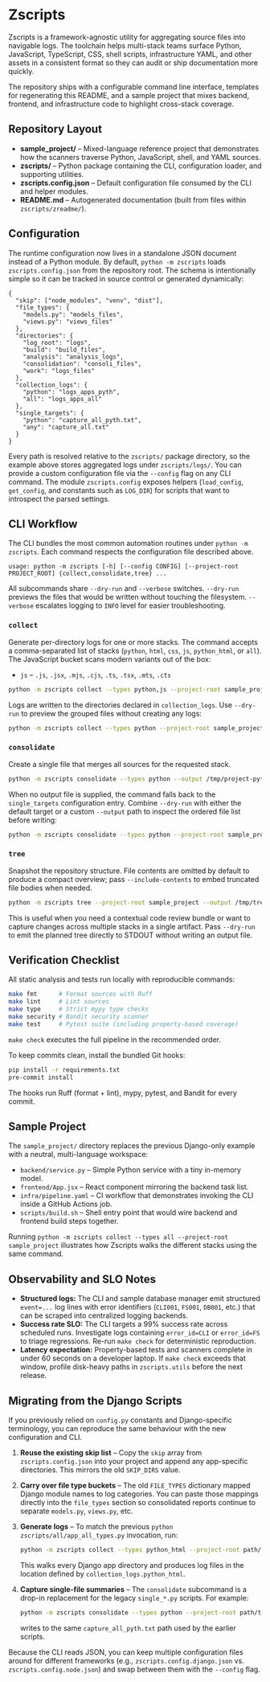 # Zscripts

Zscripts is a framework-agnostic utility for aggregating source files into
navigable logs. The toolchain helps multi-stack teams surface Python, JavaScript,
TypeScript, CSS, shell scripts, infrastructure YAML, and other assets in a
consistent format so they can audit or ship documentation more quickly.

The repository ships with a configurable command line interface, templates for
regenerating this README, and a sample project that mixes backend, frontend, and
infrastructure code to highlight cross-stack coverage.

## Repository Layout

- **sample_project/** – Mixed-language reference project that demonstrates how
  the scanners traverse Python, JavaScript, shell, and YAML sources.
- **zscripts/** – Python package containing the CLI, configuration loader, and
  supporting utilities.
- **zscripts.config.json** – Default configuration file consumed by the CLI and
  helper modules.
- **README.md** – Autogenerated documentation (built from files within
  `zscripts/zreadme/`).

## Configuration

The runtime configuration now lives in a standalone JSON document instead of a
Python module. By default, `python -m zscripts` loads `zscripts.config.json` from
the repository root. The schema is intentionally simple so it can be tracked in
source control or generated dynamically:

```jsonc
{
  "skip": ["node_modules", "venv", "dist"],
  "file_types": {
    "models.py": "models_files",
    "views.py": "views_files"
  },
  "directories": {
    "log_root": "logs",
    "build": "build_files",
    "analysis": "analysis_logs",
    "consolidation": "consoli_files",
    "work": "logs_files"
  },
  "collection_logs": {
    "python": "logs_apps_pyth",
    "all": "logs_apps_all"
  },
  "single_targets": {
    "python": "capture_all_pyth.txt",
    "any": "capture_all.txt"
  }
}
```

Every path is resolved relative to the `zscripts/` package directory, so the
example above stores aggregated logs under `zscripts/logs/`. You can provide a
custom configuration file via the `--config` flag on any CLI command. The module
`zscripts.config` exposes helpers (`load_config`, `get_config`, and constants such
as `LOG_DIR`) for scripts that want to introspect the parsed settings.

## CLI Workflow

The CLI bundles the most common automation routines under `python -m zscripts`.
Each command respects the configuration file described above.

```text
usage: python -m zscripts [-h] [--config CONFIG] [--project-root PROJECT_ROOT] {collect,consolidate,tree} ...
```

All subcommands share `--dry-run` and `--verbose` switches. `--dry-run` previews
the files that would be written without touching the filesystem. `--verbose`
escalates logging to `INFO` level for easier troubleshooting.

### `collect`

Generate per-directory logs for one or more stacks. The command accepts a
comma-separated list of stacks (`python`, `html`, `css`, `js`, `python_html`, or
`all`). The JavaScript bucket scans modern variants out of the box:

- `js` – `.js`, `.jsx`, `.mjs`, `.cjs`, `.ts`, `.tsx`, `.mts`, `.cts`

```bash
python -m zscripts collect --types python,js --project-root sample_project
```

Logs are written to the directories declared in `collection_logs`.
Use `--dry-run` to preview the grouped files without creating any logs:

```bash
python -m zscripts collect --types python --project-root sample_project --dry-run
```

### `consolidate`

Create a single file that merges all sources for the requested stack.

```bash
python -m zscripts consolidate --types python --output /tmp/project-python.txt
```

When no output file is supplied, the command falls back to the
`single_targets` configuration entry. Combine `--dry-run` with either the
default target or a custom `--output` path to inspect the ordered file list
before writing:

```bash
python -m zscripts consolidate --types python --project-root sample_project --dry-run
```

### `tree`

Snapshot the repository structure. File contents are omitted by default to
produce a compact overview; pass `--include-contents` to embed truncated file
bodies when needed.

```bash
python -m zscripts tree --project-root sample_project --output /tmp/tree.txt --include-contents
```
This is useful when you need a contextual code review bundle or want to capture
changes across multiple stacks in a single artifact. Pass `--dry-run` to emit
the planned tree directly to STDOUT without writing an output file.

## Verification Checklist

All static analysis and tests run locally with reproducible commands:

```bash
make fmt      # Format sources with Ruff
make lint     # Lint sources
make type     # Strict mypy type checks
make security # Bandit security scanner
make test     # Pytest suite (including property-based coverage)
```

`make check` executes the full pipeline in the recommended order.

To keep commits clean, install the bundled Git hooks:

```bash
pip install -r requirements.txt
pre-commit install
```

The hooks run Ruff (format + lint), mypy, pytest, and Bandit for every commit.

## Sample Project

The `sample_project/` directory replaces the previous Django-only example with a
neutral, multi-language workspace:

- `backend/service.py` – Simple Python service with a tiny in-memory model.
- `frontend/App.jsx` – React component mirroring the backend task list.
- `infra/pipeline.yaml` – CI workflow that demonstrates invoking the CLI inside
  a GitHub Actions job.
- `scripts/build.sh` – Shell entry point that would wire backend and frontend
  build steps together.

Running `python -m zscripts collect --types all --project-root sample_project`
illustrates how Zscripts walks the different stacks using the same command.

## Observability and SLO Notes

- **Structured logs:** The CLI and sample database manager emit structured
  `event=...` log lines with error identifiers (`CLI001`, `FS001`, `DB001`,
  etc.) that can be scraped into centralized logging backends.
- **Success rate SLO:** The CLI targets a 99% success rate across scheduled
  runs. Investigate logs containing `error_id=CLI` or `error_id=FS` to triage
  regressions. Re-run `make check` for deterministic reproduction.
- **Latency expectation:** Property-based tests and scanners complete in under
  60 seconds on a developer laptop. If `make check` exceeds that window,
  profile disk-heavy paths in `zscripts.utils` before the next release.

## Migrating from the Django Scripts

If you previously relied on `config.py` constants and Django-specific
terminology, you can reproduce the same behaviour with the new configuration and
CLI.

1. **Reuse the existing skip list** – Copy the `skip` array from
   `zscripts.config.json` into your project and append any app-specific
   directories. This mirrors the old `SKIP_DIRS` value.
2. **Carry over file type buckets** – The old `FILE_TYPES` dictionary mapped
   Django module names to log categories. You can paste those mappings directly
   into the `file_types` section so consolidated reports continue to separate
   `models.py`, `views.py`, etc.
3. **Generate logs** – To match the previous `python zscripts/all/app_all_types.py`
   invocation, run:

   ```bash
   python -m zscripts collect --types python_html --project-root path/to/your/project
   ```

   This walks every Django app directory and produces log files in the location
   defined by `collection_logs.python_html`.
4. **Capture single-file summaries** – The `consolidate` subcommand is a drop-in
   replacement for the legacy `single_*.py` scripts. For example:

   ```bash
   python -m zscripts consolidate --types python --project-root path/to/your/project
   ```

   writes to the same `capture_all_pyth.txt` path used by the earlier scripts.

Because the CLI reads JSON, you can keep multiple configuration files around for
different frameworks (e.g., `zscripts.config.django.json` vs.
`zscripts.config.node.json`) and swap between them with the `--config` flag.
